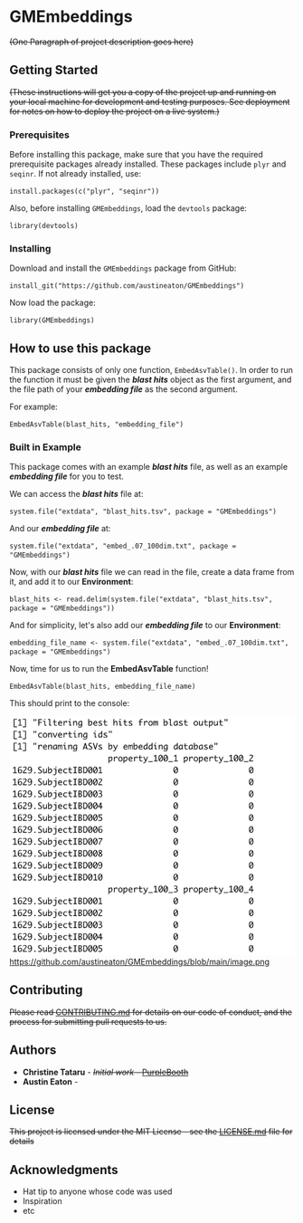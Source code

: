 # GMEmbeddings

~~(One Paragraph of project description goes here)~~

## Getting Started

~~(These instructions will get you a copy of the project up and running on your local machine for development and testing purposes. See deployment for notes on how to deploy the project on a live system.)~~

### Prerequisites

Before installing this package, make sure that you have the required prerequisite packages already installed. These packages include `plyr` and `seqinr`.
If not already installed, use:
```
install.packages(c("plyr", "seqinr"))
```

Also, before installing `GMEmbeddings`, load the `devtools` package:
```
library(devtools)
```

### Installing

Download and install the `GMEmbeddings` package from GitHub:

```
install_git("https://github.com/austineaton/GMEmbeddings")
```

Now load the package:

```
library(GMEmbeddings)
```

## How to use this package

This package consists of only one function, `EmbedAsvTable()`. In order to run the function it must be given the ***blast hits*** object as the first argument, and the file path of your ***embedding file*** as the second argument.

For example:
```
EmbedAsvTable(blast_hits, "embedding_file")
```

### Built in Example

This package comes with an example ***blast hits*** file, as well as an example ***embedding file*** for you to test. 


We can access the ***blast hits*** file at:
```
system.file("extdata", "blast_hits.tsv", package = "GMEmbeddings")
```
And our ***embedding file*** at:
```
system.file("extdata", "embed_.07_100dim.txt", package = "GMEmbeddings")
```

Now, with our ***blast hits*** file we can read in the file, create a data frame from it, and add it to our **Environment**:
```
blast_hits <- read.delim(system.file("extdata", "blast_hits.tsv", package = "GMEmbeddings"))
```

And for simplicity, let's also add our ***embedding file*** to our **Environment**:
```
embedding_file_name <- system.file("extdata", "embed_.07_100dim.txt", package = "GMEmbeddings")
```


Now, time for us to run the **EmbedAsvTable** function!
```
EmbedAsvTable(blast_hits, embedding_file_name)
```

This should print to the console:

![image](/image.png)
https://github.com/austineaton/GMEmbeddings/blob/main/image.png


## Contributing

~~Please read [CONTRIBUTING.md](https://gist.github.com/PurpleBooth/b24679402957c63ec426) for details on our code of conduct, and the process for submitting pull requests to us.~~


## Authors

* **Christine Tataru** - ~~*Initial work* - [PurpleBooth](https://github.com/PurpleBooth)~~
* **Austin Eaton** - 

## License

~~This project is licensed under the MIT License - see the [LICENSE.md](LICENSE.md) file for details~~

## Acknowledgments

* Hat tip to anyone whose code was used
* Inspiration
* etc
